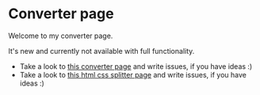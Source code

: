 # Converter page

Welcome to my converter page. 

It's new and currently not available with full functionality.

- Take a look to [this converter page](./converter.html) and write issues, if you have ideas :)
- Take a look to [this html css splitter page](./html-css-splitter.html) and write issues, if you have ideas :)
